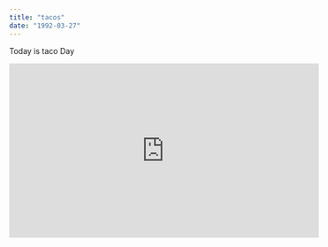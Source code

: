 ```yaml
---
title: "tacos"
date: "1992-03-27"
---
```


Today is taco
Day

<iframe width="560" height="315" src="https://www.youtube.com/embed/4SZl1r2O_bY" frameborder="0" allowfullscreen></iframe>

